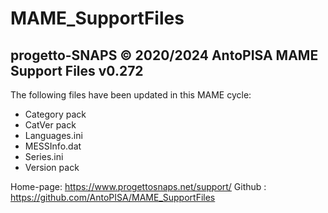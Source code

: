 # MAME_SupportFiles

progetto-SNAPS © 2020/2024 AntoPISA
MAME Support Files v0.272
-----------------------------------

The following files have been updated in this MAME cycle:

- Category pack
- CatVer pack
- Languages.ini
- MESSInfo.dat
- Series.ini
- Version pack

Home-page: https://www.progettosnaps.net/support/
Github   : https://github.com/AntoPISA/MAME_SupportFiles
